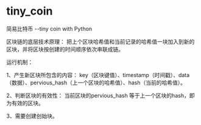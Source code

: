 # tiny_coin
  简易比特币 --tiny coin with Python

  区块链的底层技术原理：
      把上个区块哈希值和当前记录的哈希值一块加入到新的区块，并将区块按创建的时间顺序依次串联成链。
  
  运行机制：
  
  1、产生新区块所包含的内容：
      key（区块键值）、timestamp（时间戳）、data（数据）、pervious_hash（上一个区块的哈希值）、hash（当前的哈希值）。
  
  2、判断区块的有效性：
      当前区块的pervious_hash 等于上一个区块的hash，即为有效的区块。
      
  3、需要创建创始块。

  
